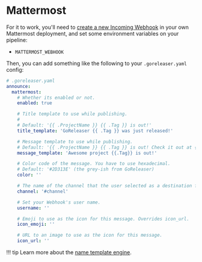 # Mattermost

For it to work, you'll need to [create a new Incoming Webhook](https://docs.mattermost.com/developer/webhooks-incoming.html) in your own Mattermost deployment, and set some
environment variables on your pipeline:

- `MATTERMOST_WEBHOOK`

Then, you can add something like the following to your `.goreleaser.yaml` config:

```yaml
# .goreleaser.yaml
announce:
  mattermost:
    # Whether its enabled or not.
    enabled: true

    # Title template to use while publishing.
    #
    # Default: '{{ .ProjectName }} {{ .Tag }} is out!'
    title_template: 'GoReleaser {{ .Tag }} was just released!'

    # Message template to use while publishing.
    # Default: '{{ .ProjectName }} {{ .Tag }} is out! Check it out at {{ .ReleaseURL }}'
    message_template: 'Awesome project {{.Tag}} is out!'

    # Color code of the message. You have to use hexadecimal.
    # Default: '#2D313E' (the grey-ish from GoReleaser)
    color: ''

    # The name of the channel that the user selected as a destination for webhook messages.
    channel: '#channel'

    # Set your Webhook's user name.
    username: ''

    # Emoji to use as the icon for this message. Overrides icon_url.
    icon_emoji: ''

    # URL to an image to use as the icon for this message.
    icon_url: ''
```

!!! tip
    Learn more about the [name template engine](/customization/templates/).
